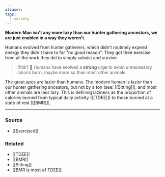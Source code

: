 ```yaml
---
aliases: 
tags:
  - society
---
```

**Modern Man isn't any more lazy than our hunter gathering ancestors, we are just enabled in a way they weren't.**

Humans evolved from hunter gatherers, which didn't routinely expend energy they didn't have to for "no good reason". They got their exercise from all the work they did to simply subsist and survive. 

> [!tldr] 🔑 Humans have evolved a **strong** urge to avoid unnecessary caloric burn, maybe more so than most other animals.

The great apes are lazier than humans. The modern human is lazier than our hunter gathering ancestors, but not by a ton (see: [[Sitting]]), and most other animals are less lazy. This is defining laziness as the proportion of calories burned from typical daily activity ([[TDEE]]) to those burned at a state of rest ([[BMR]]).

---

### Source
- [[Exercised]]

### Related
- [[TDEE]] 
- [[BMR]] 
- [[Sitting]]
- [[BMR is most of TDEE]]
